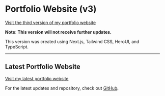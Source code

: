 # Portfolio Website (v3)

[Visit the third version of my portfolio website](https://v3.dulapahv.dev/)

**Note: This version will not receive further updates.**

This version was created using Next.js, Tailwind CSS, HeroUI, and TypeScript.

---

## Latest Portfolio Website

[Visit my latest portfolio website](https://dulapahv.dev)

For the latest updates and repository, check out [GitHub](https://github.com/dulapahv/dulapahv-portfolio).
